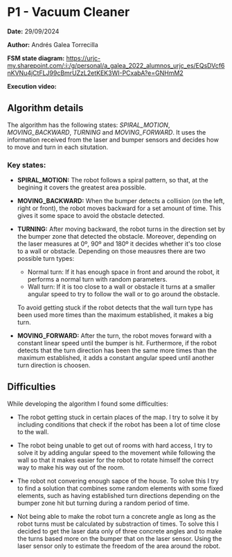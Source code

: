 # P1 - Vacuum Cleaner

**Date:** 29/09/2024

**Author:** Andrés Galea Torrecilla

**FSM state diagram:** https://urjc-my.sharepoint.com/:i:/g/personal/a_galea_2022_alumnos_urjc_es/EQsDVcf6nKVNu4jCtFLJ99cBmrUZzL2etKEK3WI-PCxabA?e=GNHmM2

**Execution video:**

## Algorithm details

The algorithm has the following states: *SPIRAL_MOTION*, *MOVING_BACKWARD*, *TURNING* and *MOVING_FORWARD*. It uses the information received from the laser and bumper sensors and decides how to move and turn in each situtation.

### Key states:
  - **SPIRAL_MOTION:** The robot follows a spiral pattern, so that, at the begining it covers the greatest area possible.

  - **MOVING_BACKWARD:** When the bumper detects a collision (on the left, right or front), the robot moves backward for a set amount of time. This gives it some space to avoid the obstacle detected.
  
  - **TURNING:** After moving backward, the robot turns in the direction set by the bumper zone that detected the obstacle. Moreover, depending on the laser measures at 0º, 90º and 180º it decides whether it's too close to a wall or obstacle. Depending on those meausres there are two possible turn types:
       - Normal turn: If it has enough space in front and around the robot, it performs a normal turn with random parameters.
       - Wall turn: If it is too close to a wall or obstacle it turns at a smaller angular speed to try to follow the wall or to go around the obstacle.
         
      To avoid getting stuck if the robot detects that the wall turn type has been used more times than the maximum established, it makes a big turn.
  
  - **MOVING_FORWARD:** After the turn, the robot moves forward with a constant linear speed until the bumper is hit. Furthermore, if the robot detects that the turn direction has been the same more times than the maximum established, it adds a constant angular speed until another turn direction is choosen.

## Difficulties

While developing the algorithm I found some difficulties:
  - The robot getting stuck in certain places of the map. I try to solve it by including conditions that check if the robot has been a lot of time close to the wall.
  
  - The robot being unable to get out of rooms with hard access, I try to solve it by adding angular speed to the movement while following the wall so that it makes easier for the robot to rotate himself the correct way to make his way out of the room.
  
  - The robot not convering enough sapce of the house. To solve this I try to find a solution that combines some random elements with some fixed elements, such as having established turn directions depending on the bumper zone hit but turning during a random period of time.

  - Not being able to make the robot turn a concrete angle as long as the robot turns must be calculated by substraction of times. To solve this I decided to get the laser data only of three concrete angles and to make the turns based more on the bumper that on the laser sensor. Using the laser sensor only to estimate the freedom of the area around the robot.

